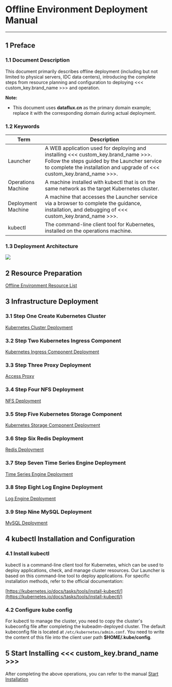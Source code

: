 # Offline Environment Deployment Manual
---

## 1 Preface
### 1.1 Document Description
This document primarily describes offline deployment (including but not limited to physical servers, IDC data centers), introducing the complete steps from resource planning and configuration to deploying <<< custom_key.brand_name >>> and operation.

**Note:**

- This document uses **dataflux.cn** as the primary domain example; replace it with the corresponding domain during actual deployment.

### 1.2 Keywords
| **Term** | **Description** |
| --- | --- |
| Launcher | A WEB application used for deploying and installing <<< custom_key.brand_name >>>. Follow the steps guided by the Launcher service to complete the installation and upgrade of <<< custom_key.brand_name >>>. |
| Operations Machine | A machine installed with kubectl that is on the same network as the target Kubernetes cluster. |
| Deployment Machine | A machine that accesses the Launcher service via a browser to complete the guidance, installation, and debugging of <<< custom_key.brand_name >>>. |
| kubectl | The command-line client tool for Kubernetes, installed on the operations machine. |

### 1.3 Deployment Architecture
![](img/23.install-step.png)

## 2 Resource Preparation
[Offline Environment Resource List](offline-required.md#list)

## 3 Infrastructure Deployment

### 3.1 Step One Create Kubernetes Cluster
[Kubernetes Cluster Deployment](infra-kubernetes.md)

### 3.2 Step Two Kubernetes Ingress Component

[Kubernetes Ingress Component Deployment](ingress-nginx-install.md)

### 3.3 Step Three Proxy Deployment

[Access Proxy](proxy-install.md)

### 3.4 Step Four NFS Deployment

[NFS Deployment](nfs-install.md)

### 3.5 Step Five Kubernetes Storage Component

[Kubernetes Storage Component Deployment](nfs-provisioner.md)

### 3.6 Step Six Redis Deployment

[Redis Deployment](infra-redis.md)

### 3.7 Step Seven Time Series Engine Deployment

[Time Series Engine Deployment](infra-metric.md)

### 3.8 Step Eight Log Engine Deployment

[Log Engine Deployment](infra-logengine.md)

### 3.9 Step Nine MySQL Deployment

[MySQL Deployment](infra-mysql.md)

## 4 kubectl Installation and Configuration
### 4.1 Install kubectl
kubectl is a command-line client tool for Kubernetes, which can be used to deploy applications, check, and manage cluster resources.
Our Launcher is based on this command-line tool to deploy applications. For specific installation methods, refer to the official documentation:

[https://kubernetes.io/docs/tasks/tools/install-kubectl/](https://kubernetes.io/docs/tasks/tools/install-kubectl/)

### 4.2 Configure kube config
For kubectl to manage the cluster, you need to copy the cluster's kubeconfig file after completing the kubeadm-deployed cluster. The default kubeconfig file is located at `/etc/kubernetes/admin.conf`. You need to write the content of this file into the client user path **$HOME/.kube/config**.

## 5 Start Installing <<< custom_key.brand_name >>>

After completing the above operations, you can refer to the manual [Start Installation](launcher-install.md)